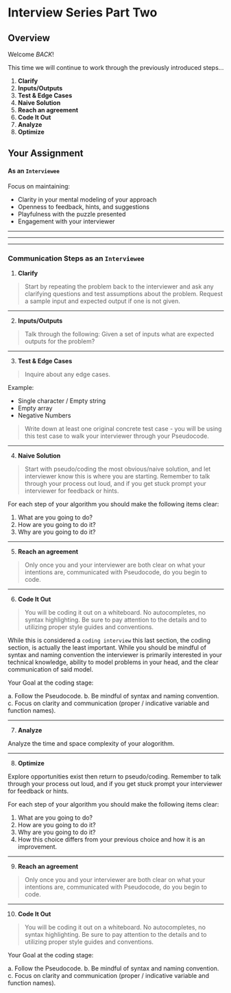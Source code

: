 # Interview Series Part Two

## Overview


Welcome *BACK*! 

This time we will continue to work through the previously introduced steps... 

1. **Clarify** 
2. **Inputs/Outputs** 
3. **Test & Edge Cases** 
4. **Naive Solution**
5. **Reach an agreement**
6. **Code It Out**
7. **Analyze**
8. **Optimize**



## Your Assignment

#### As an `Interviewee`

Focus on maintaining:

* Clarity in your mental modeling of your approach
* Openness to feedback, hints, and suggestions
* Playfulness with the puzzle presented
* Engagement with your interviewer



<hr>
<hr>
<hr>

### Communication Steps as an `Interviewee`


1. **Clarify** 

> Start by repeating the problem back to the interviewer and ask any clarifying questions and test assumptions about the problem. Request a sample input and expected output if one is not given. 

<hr>  

2. **Inputs/Outputs** 

> Talk through the following: Given a set of inputs what are expected outputs for the problem? 

<hr>  

3. **Test & Edge Cases** 

> Inquire about any edge cases. 

Example: 

* Single character / Empty string
* Empty array
* Negative Numbers

>Write down at least one original concrete test case - you will be using this test case to walk your interviewer through your Pseudocode. 

<hr>  

4. **Naive Solution**

>Start with pseudo/coding the most obvious/naive solution, and let interviewer know this is where you are starting. Remember to talk through your process out loud, and if you get stuck prompt your interviewer for feedback or hints.

For each step of your algorithm you should make the following items clear: 

1. What are you going to do?
2. How are you going to do it? 
3. Why are you going to do it? 


<hr>  

5. **Reach an agreement**

> Only once you and your interviewer are both clear on what your intentions are, communicated with Pseudocode, do you begin to code. 

<hr>  

6. **Code It Out** 

> You will be coding it out on a whiteboard. No autocompletes, no syntax highlighting. Be sure to pay attention to the details and to utilizing proper style guides and conventions. 

While this is considered a `coding interview` this last section, the coding section, is actually the least important. While you should be mindful of syntax and naming convention the interviewer is primarily interested in your technical knowledge, ability to model problems in your head, and the clear communication of said model. 

Your Goal at the coding stage: 

a. Follow the Pseudocode.
b. Be mindful of syntax and naming convention.
c. Focus on clarity and communication (proper / indicative variable and function names).


<hr>

7. **Analyze**

Analyze the time and space complexity of your alogorithm. 

<hr>

8. **Optimize**

Explore opportunities exist then return to pseudo/coding. Remember to talk through your process out loud, and if you get stuck prompt your interviewer for feedback or hints.

For each step of your algorithm you should make the following items clear: 

1. What are you going to do?
2. How are you going to do it? 
3. Why are you going to do it? 
4. How this choice differs from your previous choice and how it is an improvement. 



<hr>

9. **Reach an agreement**

> Only once you and your interviewer are both clear on what your intentions are, communicated with Pseudocode, do you begin to code. 

<hr>  

10. **Code It Out** 

> You will be coding it out on a whiteboard. No autocompletes, no syntax highlighting. Be sure to pay attention to the details and to utilizing proper style guides and conventions. 

Your Goal at the coding stage: 

a. Follow the Pseudocode.
b. Be mindful of syntax and naming convention.
c. Focus on clarity and communication (proper / indicative variable and function names).
